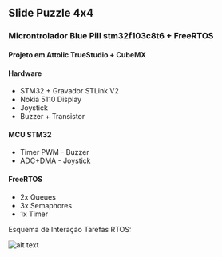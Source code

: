 ## Slide Puzzle 4x4
### Microntrolador Blue Pill stm32f103c8t6 + FreeRTOS
#### Projeto em Attolic TrueStudio + CubeMX
#### Hardware
* STM32 + Gravador STLink V2
* Nokia 5110 Display
* Joystick
* Buzzer + Transistor

#### MCU STM32

* Timer PWM - Buzzer
* ADC+DMA - Joystick

#### FreeRTOS
* 2x Queues
* 3x Semaphores
* 1x Timer

Esquema de Interação Tarefas RTOS:

![alt text](https://github.com/Eximmius/SlidePuzzle-STM32/blob/master/TaskDiagram.png?raw=true "FreeRTOS Tasks")

